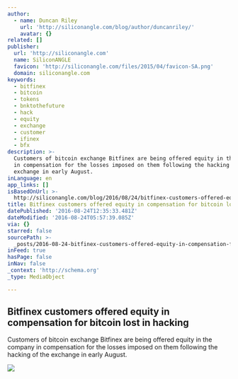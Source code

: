 ```yaml
---
author:
  - name: Duncan Riley
    url: 'http://siliconangle.com/blog/author/duncanriley/'
    avatar: {}
related: []
publisher:
  url: 'http://siliconangle.com'
  name: SiliconANGLE
  favicon: 'http://siliconangle.com/files/2015/04/favicon-SA.png'
  domain: siliconangle.com
keywords:
  - bitfinex
  - bitcoin
  - tokens
  - bnktothefuture
  - hack
  - equity
  - exchange
  - customer
  - ifinex
  - bfx
description: >-
  Customers of bitcoin exchange Bitfinex are being offered equity in the company
  in compensation for the losses imposed on them following the hacking of the
  exchange in early August.
inLanguage: en
app_links: []
isBasedOnUrl: >-
  http://siliconangle.com/blog/2016/08/24/bitfinex-customers-offered-equity-in-compensation-for-bitcoin-lost-in-hacking/
title: Bitfinex customers offered equity in compensation for bitcoin lost in hacking
datePublished: '2016-08-24T12:35:33.481Z'
dateModified: '2016-08-24T05:57:39.085Z'
via: {}
starred: false
sourcePath: >-
  _posts/2016-08-24-bitfinex-customers-offered-equity-in-compensation-for-bitcoi.md
inFeed: true
hasPage: false
inNav: false
_context: 'http://schema.org'
_type: MediaObject

---
```

<article style=""><h1>Bitfinex customers offered equity in compensation for bitcoin lost in hacking</h1><p>Customers of bitcoin exchange Bitfinex are being offered equity in the company in compensation for the losses imposed on them following the hacking of the exchange in early August.</p><img src="http://siliconangle.com/files/2016/08/8753275612_96c1bd9f37_k2-1080x675.jpg" /></article>